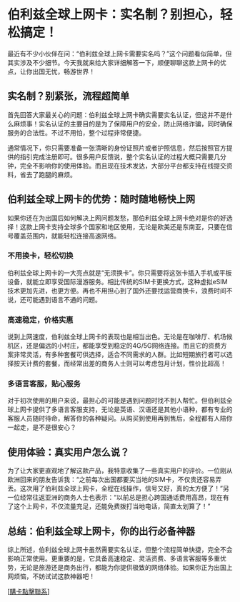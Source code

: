 # 伯利兹全球上网卡：实名制？别担心，轻松搞定！

最近有不少小伙伴在问：“伯利兹全球上网卡需要实名吗？”这个问题看似简单，但其实涉及不少细节。今天我就来给大家详细解答一下，顺便聊聊这款上网卡的优点，让你出国无忧，畅游世界！

## 实名制？别紧张，流程超简单

首先回答大家最关心的问题：伯利兹全球上网卡确实需要实名认证，但这并不是什么麻烦事！实名认证的主要目的是为了保障用户的安全，防止网络诈骗，同时确保服务的合法性。不过不用怕，整个过程非常便捷。

通常情况下，你只需要准备一张清晰的身份证照片或者护照信息，然后按照官方提供的指引完成注册即可。很多用户反馈说，整个实名认证的过程大概只需要几分钟，完全不影响你的使用体验。而且现在技术发达，大部分平台都支持在线提交资料，省去了跑腿的麻烦。

## 伯利兹全球上网卡的优势：随时随地畅快上网

如果你还在为出国后如何解决上网问题发愁，那伯利兹全球上网卡绝对是你的好选择！这款上网卡支持全球多个国家和地区使用，无论是欧美还是东南亚，只要在信号覆盖范围内，就能轻松连接高速网络。

### 不用换卡，轻松切换

伯利兹全球上网卡的一大亮点就是“无须换卡”。你只需要将这张卡插入手机或平板设备，就能立即享受国际漫游服务。相比传统的SIM卡更换方式，这种虚拟eSIM技术更加先进，也更方便。再也不用担心到了国外还要找运营商换卡，浪费时间不说，还可能遇到语言不通的问题。

### 高速稳定，价格实惠

说到上网速度，伯利兹全球上网卡的表现也是相当出色。无论是在咖啡厅、机场候机区，还是偏远的小村庄，都能享受到稳定的4G/5G网络连接。而且它的资费方案非常灵活，有多种套餐可供选择，适合不同需求的人群。比如短期旅行者可以选择按天计费的套餐，而经常出差的商务人士则可以考虑包月计划，性价比超高！

### 多语言客服，贴心服务

对于初次使用的用户来说，最担心的可能是遇到问题时找不到人帮忙。但伯利兹全球上网卡提供了多语言客服支持，无论是英语、汉语还是其他小语种，都有专业的客服人员随时待命，解答你的各种疑问。从购买到使用再到售后，全程都有人陪你一起走，是不是很安心？

## 使用体验：真实用户怎么说？

为了让大家更直观地了解这款产品，我特意收集了一些真实用户的评价。一位刚从欧洲回来的朋友告诉我：“之前每次出国都要买当地的SIM卡，不仅贵还容易弄丢。这次用了伯利兹全球上网卡，全程在线操作，信号又好，真的太方便了！”另一位经常往返亚洲的商务人士也表示：“以前总是担心跨国通话费用高昂，现在有了这个上网卡，不仅流量充足，还能免费拨打当地电话，简直太划算了！”

## 总结：伯利兹全球上网卡，你的出行必备神器

综上所述，伯利兹全球上网卡虽然需要实名认证，但整个流程简单快捷，完全不会影响正常使用。更重要的是，它具备高速稳定、灵活资费、多语言客服等多重优势，无论是旅游还是商务出行，都能为你提供极致的网络体验。如果你正为出国上网烦恼，不妨试试这款神器吧！

[[購卡點擊聯系](https://t.me/s/esim1088)]